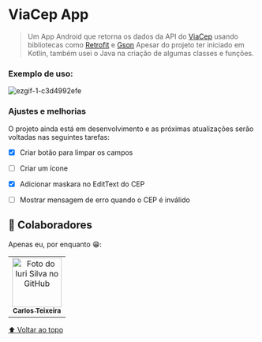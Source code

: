 # ViaCep App

<!---Esses são exemplos. Veja https://shields.io para outras pessoas ou para personalizar este conjunto de escudos. Você pode querer incluir dependências, status do projeto e informações de licença aqui--->


> Um App Android que retorna os dados da API do [ViaCep](https://viacep.com.br/) usando bibliotecas como [Retrofit](https://square.github.io/retrofit/) e [Gson](https://github.com/google/gson)
> Apesar do projeto ter iniciado em Kotlin, também usei o Java na criação de algumas classes e funções.

### Exemplo de uso:

![ezgif-1-c3d4992efe](https://user-images.githubusercontent.com/82918016/180230190-5076efe6-b832-4b6f-9c91-53efbc62f4d5.gif)



### Ajustes e melhorias

O projeto ainda está em desenvolvimento e as próximas atualizações serão voltadas nas seguintes tarefas:

- [x] Criar botão para limpar os campos
- [ ] Criar um ícone
- [x] Adicionar maskara no EditText do CEP
- [ ] Mostrar mensagem de erro quando o CEP é inválido


## 🤝 Colaboradores

Apenas eu, por enquanto 😁:

<table>
  <tr>
    <td align="center">
      <a href="#">
        <img src="https://avatars.githubusercontent.com/u/82918016?v=4" width="100px;" alt="Foto do Iuri Silva no GitHub"/><br>
        <sub>
          <b>Carlos Teixeira</b>
        </sub>
      </a>
    </td>
</table>



[⬆ Voltar ao topo](#nome-do-projeto)<br>
